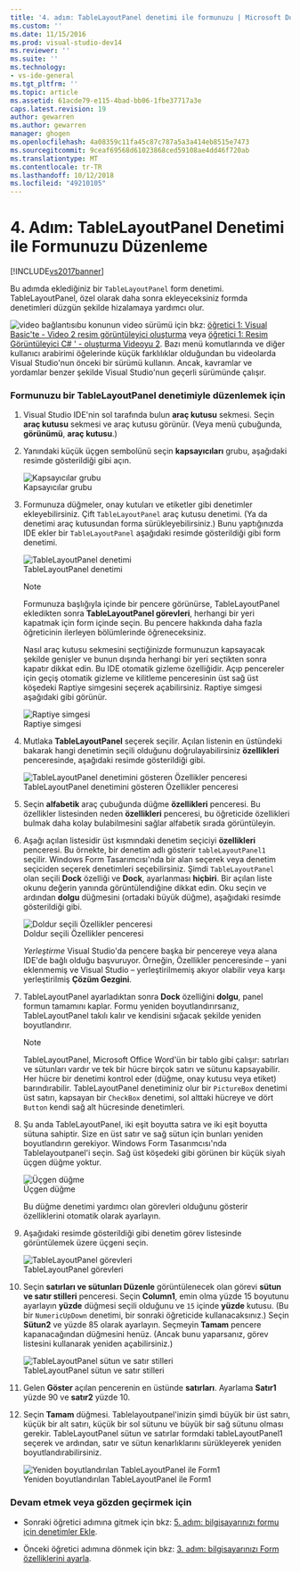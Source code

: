 ```yaml
---
title: '4. adım: TableLayoutPanel denetimi ile formunuzu | Microsoft Docs'
ms.custom: ''
ms.date: 11/15/2016
ms.prod: visual-studio-dev14
ms.reviewer: ''
ms.suite: ''
ms.technology:
- vs-ide-general
ms.tgt_pltfrm: ''
ms.topic: article
ms.assetid: 61acde79-e115-4bad-bb06-1fbe37717a3e
caps.latest.revision: 19
author: gewarren
ms.author: gewarren
manager: ghogen
ms.openlocfilehash: 4a08359c11fa45c87c787a5a3a414eb8515e7473
ms.sourcegitcommit: 9ceaf69568d61023868ced59108ae4dd46f720ab
ms.translationtype: MT
ms.contentlocale: tr-TR
ms.lasthandoff: 10/12/2018
ms.locfileid: "49210105"
---
```

# <a name="step-4-lay-out-your-form-with-a-tablelayoutpanel-control"></a>4. Adım: TableLayoutPanel Denetimi ile Formunuzu Düzenleme
[!INCLUDE[vs2017banner](../includes/vs2017banner.md)]

Bu adımda eklediğiniz bir `TableLayoutPanel` form denetimi. TableLayoutPanel, özel olarak daha sonra ekleyeceksiniz formda denetimleri düzgün şekilde hizalamaya yardımcı olur.  
  
 ![video bağlantısı](../data-tools/media/playvideo.gif "PlayVideo")bu konunun video sürümü için bkz: [öğretici 1: Visual Basic'te - Video 2 resim görüntüleyici oluşturma](http://go.microsoft.com/fwlink/?LinkId=205211) veya [öğretici 1: Resim Görüntüleyici C# ' - oluşturma Videoyu 2](http://go.microsoft.com/fwlink/?LinkId=205200). Bazı menü komutlarında ve diğer kullanıcı arabirimi öğelerinde küçük farklılıklar olduğundan bu videolarda Visual Studio'nun önceki bir sürümü kullanın. Ancak, kavramlar ve yordamlar benzer şekilde Visual Studio'nun geçerli sürümünde çalışır.  
  
### <a name="to-lay-out-your-form-with-a-tablelayoutpanel-control"></a>Formunuzu bir TableLayoutPanel denetimiyle düzenlemek için  
  
1.  Visual Studio IDE'nin sol tarafında bulun **araç kutusu** sekmesi. Seçin **araç kutusu** sekmesi ve araç kutusu görünür. (Veya menü çubuğunda, **görünümü**, **araç kutusu**.)  
  
2.  Yanındaki küçük üçgen sembolünü seçin **kapsayıcıları** grubu, aşağıdaki resimde gösterildiği gibi açın.  
  
     ![Kapsayıcılar grubu](../ide/media/express-toolbox.png "Express_Toolbox")  
Kapsayıcılar grubu  
  
3.  Formunuza düğmeler, onay kutuları ve etiketler gibi denetimler ekleyebilirsiniz. Çift `TableLayoutPanel` araç kutusu denetimi. (Ya da denetimi araç kutusundan forma sürükleyebilirsiniz.) Bunu yaptığınızda IDE ekler bir `TableLayoutPanel` aşağıdaki resimde gösterildiği gibi form denetimi.  
  
     ![TableLayoutPanel denetimi](../ide/media/express-formtablelayout.png "Express_FormTableLayout")  
TableLayoutPanel denetimi  
  
    > [!NOTE]
    >  Formunuza başlığıyla içinde bir pencere görünürse, TableLayoutPanel ekledikten sonra **TableLayoutPanel görevleri**, herhangi bir yeri kapatmak için form içinde seçin. Bu pencere hakkında daha fazla öğreticinin ilerleyen bölümlerinde öğreneceksiniz.  
  
     Nasıl araç kutusu sekmesini seçtiğinizde formunuzun kapsayacak şekilde genişler ve bunun dışında herhangi bir yeri seçtikten sonra kapatır dikkat edin. Bu IDE otomatik gizleme özelliğidir. Açıp pencereler için geçiş otomatik gizleme ve kilitleme penceresinin üst sağ üst köşedeki Raptiye simgesini seçerek açabilirsiniz. Raptiye simgesi aşağıdaki gibi görünür.  
  
     ![Raptiye simgesi](../ide/media/express-pushpintoolbox.png "Express_PushpinToolbox")  
Raptiye simgesi  
  
4.  Mutlaka **TableLayoutPanel** seçerek seçilir. Açılan listenin en üstündeki bakarak hangi denetimin seçili olduğunu doğrulayabilirsiniz **özellikleri** penceresinde, aşağıdaki resimde gösterildiği gibi.  
  
     ![TableLayoutPanel denetimini gösteren Özellikler penceresi](../ide/media/express-controlspropwin.png "Express_ControlsPropWin")  
TableLayoutPanel denetimini gösteren Özellikler penceresi  
  
5.  Seçin **alfabetik** araç çubuğunda düğme **özellikleri** penceresi. Bu özellikler listesinden neden **özellikleri** penceresi, bu öğreticide özellikleri bulmak daha kolay bulabilmesini sağlar alfabetik sırada görüntüleyin.  
  
6.  Aşağı açılan listesidir üst kısmındaki denetim seçiciyi **özellikleri** penceresi. Bu örnekte, bir denetim adlı gösterir `tableLayoutPanel1` seçilir. Windows Form Tasarımcısı'nda bir alan seçerek veya denetim seçiciden seçerek denetimleri seçebilirsiniz. Şimdi `TableLayoutPanel` olan seçili **Dock** özelliği ve **Dock**, ayarlanması **hiçbiri**. Bir açılan liste okunu değerin yanında görüntülendiğine dikkat edin. Oku seçin ve ardından **dolgu** düğmesini (ortadaki büyük düğme), aşağıdaki resimde gösterildiği gibi.  
  
     ![Doldur seçili Özellikler penceresi](../ide/media/express-docktable.png "Express_DockTable")  
Doldur seçili Özellikler penceresi  
  
     *Yerleştirme* Visual Studio'da pencere başka bir pencereye veya alana IDE'de bağlı olduğu başvuruyor. Örneğin, Özellikler penceresinde – yani eklenmemiş ve Visual Studio – yerleştirilmemiş akıyor olabilir veya karşı yerleştirilmiş **Çözüm Gezgini**.  
  
7.  TableLayoutPanel ayarladıktan sonra **Dock** özelliğini **dolgu**, panel formun tamamını kaplar. Formu yeniden boyutlandırırsanız, TableLayoutPanel takılı kalır ve kendisini sığacak şekilde yeniden boyutlandırır.  
  
    > [!NOTE]
    >  TableLayoutPanel, Microsoft Office Word'ün bir tablo gibi çalışır: satırları ve sütunları vardır ve tek bir hücre birçok satırı ve sütunu kapsayabilir. Her hücre bir denetimi kontrol eder (düğme, onay kutusu veya etiket) barındırabilir. TableLayoutPanel denetiminiz olur bir `PictureBox` denetimi üst satırı, kapsayan bir `CheckBox` denetimi, sol alttaki hücreye ve dört `Button` kendi sağ alt hücresinde denetimleri.  
  
8.  Şu anda TableLayoutPanel, iki eşit boyutta satıra ve iki eşit boyutta sütuna sahiptir. Size en üst satır ve sağ sütun için bunları yeniden boyutlandırın gerekiyor. Windows Form Tasarımcısı'nda Tablelayoutpanel'i seçin. Sağ üst köşedeki gibi görünen bir küçük siyah üçgen düğme yoktur.  
  
     ![Üçgen düğme](../ide/media/express-iconblacktriangle.gif "Express_IconBlackTriangle")  
Üçgen düğme  
  
     Bu düğme denetimi yardımcı olan görevleri olduğunu gösterir özelliklerini otomatik olarak ayarlayın.  
  
9. Aşağıdaki resimde gösterildiği gibi denetim görev listesinde görüntülemek üzere üçgeni seçin.  
  
     ![TableLayoutPanel görevleri](../ide/media/express-tablepanel.png "Express_TablePanel")  
TableLayoutPanel görevleri  
  
10. Seçin **satırları ve sütunları Düzenle** görüntülenecek olan görevi **sütun ve satır stilleri** penceresi. Seçin **Column1**, emin olma yüzde 15 boyutunu ayarlayın **yüzde** düğmesi seçili olduğunu ve `15` içinde **yüzde** kutusu. (Bu bir `NumericUpDown` denetimi, bir sonraki öğreticide kullanacaksınız.) Seçin **Sütun2** ve yüzde 85 olarak ayarlayın. Seçmeyin **Tamam** pencere kapanacağından düğmesini henüz. (Ancak bunu yaparsanız, görev listesini kullanarak yeniden açabilirsiniz.)  
  
     ![TableLayoutPanel sütun ve satır stilleri](../ide/media/vs-tablelayoutpanel-setup.png "VS_TableLayoutPanel_Setup")  
TableLayoutPanel sütun ve satır stilleri  
  
11. Gelen **Göster** açılan pencerenin en üstünde **satırları**. Ayarlama **Satır1** yüzde 90 ve **satır2** yüzde 10.  
  
12. Seçin **Tamam** düğmesi. Tablelayoutpanel'inizin şimdi büyük bir üst satırı, küçük bir alt satırı, küçük bir sol sütunu ve büyük bir sağ sütunu olması gerekir. TableLayoutPanel sütun ve satırlar formdaki tableLayoutPanel1 seçerek ve ardından, satır ve sütun kenarlıklarını sürükleyerek yeniden boyutlandırabilirsiniz.  
  
     ![Yeniden boyutlandırılan TableLayoutPanel ile Form1](../ide/media/vs-formafterlayoutpanel.png "VS_FormAfterLayoutPanel")  
Yeniden boyutlandırılan TableLayoutPanel ile Form1  
  
### <a name="to-continue-or-review"></a>Devam etmek veya gözden geçirmek için  
  
-   Sonraki öğretici adımına gitmek için bkz: [5. adım: bilgisayarınızı formu için denetimler Ekle](../ide/step-5-add-controls-to-your-form.md).  
  
-   Önceki öğretici adımına dönmek için bkz: [3. adım: bilgisayarınızı Form özelliklerini ayarla](../ide/step-3-set-your-form-properties.md).



